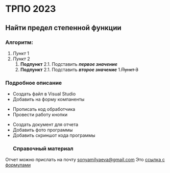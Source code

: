 # ТРПО 2023
## Найти предел степенной функции
### Алгоритм:
1. *Пункт* 1
1. _Пункт_ 2
   1. **Подпункт** 2.1. Подставить ***первое значение***
   1. __Подпункт__ 2.1. Подставить ___второе значение___
1.~~Пункт 3~~
### Подробное описание
* Создать файл в Visual Studio
 * Добавить на форму компаненты
- Прописать код обработчика
- Провести работу кнопки
+ Создать документ для отчета
+ Добавить фото программы
+ Добавить скриншот кода программы
  ### Справочный материал
 Отчет можно прислать на почту <sonyamilyaeva@gmail.com>
Это [ссылка с формулами](https://studfile.net/preview/1655000/page:6/)

